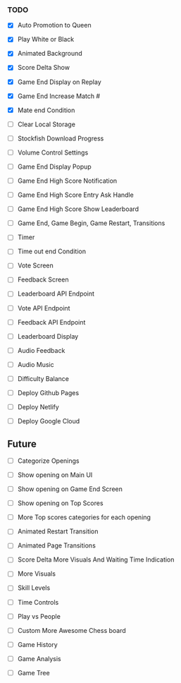 ### TODO

* [x] Auto Promotion to Queen
* [x] Play White or Black
* [x] Animated Background
* [x] Score Delta Show
* [x] Game End Display on Replay
* [x] Game End Increase Match #
* [x] Mate end Condition

* [ ] Clear Local Storage
* [ ] Stockfish Download Progress
* [ ] Volume Control Settings

* [ ] Game End Display Popup
* [ ] Game End High Score Notification
* [ ] Game End High Score Entry Ask Handle
* [ ] Game End High Score Show Leaderboard
* [ ] Game End, Game Begin, Game Restart, Transitions


* [ ] Timer
* [ ] Time out end Condition

* [ ] Vote Screen
* [ ] Feedback Screen

* [ ] Leaderboard API Endpoint
* [ ] Vote API Endpoint
* [ ] Feedback API Endpoint
* [ ] Leaderboard Display

* [ ] Audio Feedback
* [ ] Audio Music
* [ ] Difficulty Balance

* [ ] Deploy Github Pages
* [ ] Deploy Netlify
* [ ] Deploy Google Cloud


## Future

* [ ] Categorize Openings
* [ ] Show opening on Main UI
* [ ] Show opening on Game End Screen
* [ ] Show opening on Top Scores
* [ ] More Top scores categories for each opening

* [ ] Animated Restart Transition
* [ ] Animated Page Transitions
* [ ] Score Delta More Visuals And Waiting Time Indication



* [ ] More Visuals
* [ ] Skill Levels
* [ ] Time Controls
* [ ] Play vs People
* [ ] Custom More Awesome Chess board
* [ ] Game History
* [ ] Game Analysis
* [ ] Game Tree